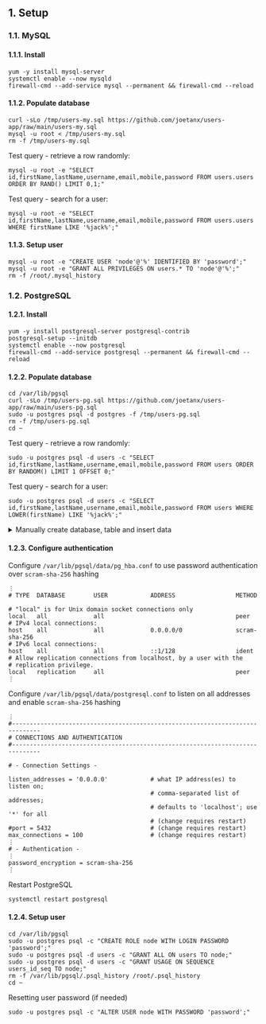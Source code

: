 ## 1. Setup

### 1.1. MySQL

#### 1.1.1. Install

```
yum -y install mysql-server
systemctl enable --now mysqld
firewall-cmd --add-service mysql --permanent && firewall-cmd --reload
```

#### 1.1.2. Populate database

```
curl -sLo /tmp/users-my.sql https://github.com/joetanx/users-app/raw/main/users-my.sql
mysql -u root < /tmp/users-my.sql
rm -f /tmp/users-my.sql
```

Test query - retrieve a row randomly:

```
mysql -u root -e "SELECT id,firstName,lastName,username,email,mobile,password FROM users.users ORDER BY RAND() LIMIT 0,1;"
```

Test query - search for a user:

```
mysql -u root -e "SELECT id,firstName,lastName,username,email,mobile,password FROM users.users WHERE firstName LIKE '%jack%';"
```

#### 1.1.3. Setup user

```
mysql -u root -e "CREATE USER 'node'@'%' IDENTIFIED BY 'password';"
mysql -u root -e "GRANT ALL PRIVILEGES ON users.* TO 'node'@'%';"
rm -f /root/.mysql_history
```

### 1.2. PostgreSQL

#### 1.2.1. Install

```
yum -y install postgresql-server postgresql-contrib
postgresql-setup --initdb
systemctl enable --now postgresql
firewall-cmd --add-service postgresql --permanent && firewall-cmd --reload
```

#### 1.2.2. Populate database

```
cd /var/lib/pgsql
curl -sLo /tmp/users-pg.sql https://github.com/joetanx/users-app/raw/main/users-pg.sql
sudo -u postgres psql -d postgres -f /tmp/users-pg.sql
rm -f /tmp/users-pg.sql
cd ~
```

Test query - retrieve a row randomly:

```
sudo -u postgres psql -d users -c "SELECT id,firstName,lastName,username,email,mobile,password FROM users ORDER BY RANDOM() LIMIT 1 OFFSET 0;"
```

Test query - search for a user:

```
sudo -u postgres psql -d users -c "SELECT id,firstName,lastName,username,email,mobile,password FROM users WHERE LOWER(firstName) LIKE '%jack%';"
```

<details><summary>Manually create database, table and insert data</summary>

```
echo "SELECT 'CREATE DATABASE users' WHERE NOT EXISTS (SELECT FROM pg_database WHERE datname = 'users')\gexec" | sudo -u postgres psql -d postgres
sudo -u postgres psql -d users -c "
CREATE TABLE IF NOT EXISTS users (
  id SERIAL PRIMARY KEY,
  firstName VARCHAR(128) NOT NULL DEFAULT '',
  lastName VARCHAR(128) NOT NULL DEFAULT '',
  email VARCHAR(128) NOT NULL DEFAULT '',
  mobile VARCHAR(128) NOT NULL DEFAULT ''
);"
sudo -u postgres psql -d users -c "INSERT INTO users VALUES (DEFAULT,'Liam','Johnson','liam.johnson','liam.johnson@example.com','+6584582486','$2b$12$BH7SkO8BNUFdYpOU60INqutF79m0g6W9Sonzkit2e2poyADGGVJiO');"
⋮
```

</details>

#### 1.2.3. Configure authentication

Configure `/var/lib/pgsql/data/pg_hba.conf` to use password authentication over `scram-sha-256` hashing

```
⋮
# TYPE  DATABASE        USER            ADDRESS                 METHOD

# "local" is for Unix domain socket connections only
local   all             all                                     peer
# IPv4 local connections:
host    all             all             0.0.0.0/0               scram-sha-256
# IPv6 local connections:
host    all             all             ::1/128                 ident
# Allow replication connections from localhost, by a user with the
# replication privilege.
local   replication     all                                     peer
⋮
```

Configure `/var/lib/pgsql/data/postgresql.conf` to listen on all addresses and enable `scram-sha-256` hashing

```
⋮
#------------------------------------------------------------------------------
# CONNECTIONS AND AUTHENTICATION
#------------------------------------------------------------------------------

# - Connection Settings -

listen_addresses = '0.0.0.0'            # what IP address(es) to listen on;
                                        # comma-separated list of addresses;
                                        # defaults to 'localhost'; use '*' for all
                                        # (change requires restart)
#port = 5432                            # (change requires restart)
max_connections = 100                   # (change requires restart)
⋮
# - Authentication -
⋮
password_encryption = scram-sha-256
⋮
```

Restart PostgreSQL

```
systemctl restart postgresql
```

#### 1.2.4. Setup user

```
cd /var/lib/pgsql
sudo -u postgres psql -c "CREATE ROLE node WITH LOGIN PASSWORD 'password';"
sudo -u postgres psql -d users -c "GRANT ALL ON users TO node;"
sudo -u postgres psql -d users -c "GRANT USAGE ON SEQUENCE users_id_seq TO node;"
rm -f /var/lib/pgsql/.psql_history /root/.psql_history
cd ~
```

Resetting user password (if needed)

```
sudo -u postgres psql -c "ALTER USER node WITH PASSWORD 'password';"
```
